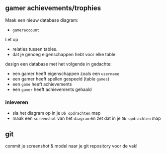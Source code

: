 ## gamer achievements/trophies


Maak een nieuw database diagram:
* `gameraccount`

Let op
* relaties tussen tables.
* dat je genoeg eigenschappen hebt voor elke table

design een database met het volgende in gedachte:
- een gamer heeft eigenschappen zoals een `username`
- een gamer heeft spellen gespeeld (table `games`)
- een `game` heeft achievements
- een `gamer` heeft achievements gehaald


### inleveren
- sla het diagram op in je `Db opdrachten` map
- maak een `screenshot` van het `diagram` en zet dat in je `Db opdrachten` map


## git

commit je screenshot & model naar je git repository voor de vak!